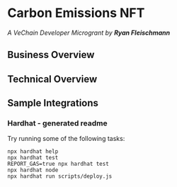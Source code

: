 # Carbon Emissions NFT 
<i>A VeChain Developer Microgrant by <b>Ryan Fleischmann</b></i>

## Business Overview

## Technical Overview

## Sample Integrations

### Hardhat - generated readme

Try running some of the following tasks:

```shell
npx hardhat help
npx hardhat test
REPORT_GAS=true npx hardhat test
npx hardhat node
npx hardhat run scripts/deploy.js
```
